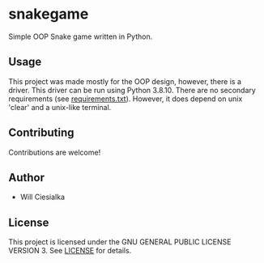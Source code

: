 # snakegame
Simple OOP Snake game written in Python.

## Usage

This project was made mostly for the OOP design, however, there is a driver.
This driver can be run using Python 3.8.10. There are no secondary requirements (see [requirements.txt](requirements.txt)).
However, it does depend on unix 'clear' and a unix-like terminal.

## Contributing
Contributions are welcome!

## Author
- Will Ciesialka

## License
This project is licensed under the GNU GENERAL PUBLIC LICENSE VERSION 3. See [LICENSE](LICENSE) for details.

